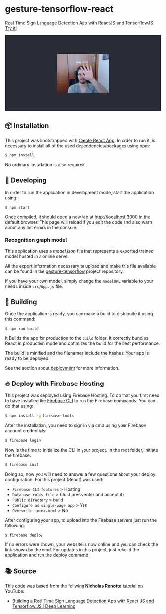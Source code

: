 # gesture-tensorflow-react

Real Time Sign Language Detection App with ReactJS and TensorflowJS. [Try it!](https://tensorflow-recognition.web.app/)

![Execution example](https://github.com/andrecreppe/gesture-tensorflow-react/blob/main/images/example.png?raw=true)

## 📦 Installation

This project was bootstrapped with [Create React App](https://github.com/facebook/create-react-app). In order to run it, is necessary to install all of the used dependencies/packages using npm:

```bash
$ npm install
```

No ordinary installation is also required.

## 📐 Developing

In order to run the application in development mode, start the application using:

```bash
$ npm start
```

Once compiled, it should open a new tab at [http://localhost:3000](http://localhost:3000) in the default browser. This page will reload if you edit the code and also warn about any lint errors in the console.

### Recognition graph model 

This application uses a *model.json* file that represents a exported trained model hosted in a online serve.

All the export information necessary to upload and make this file available can be found in the [gesture-tensorflow](https://github.com/andrecreppe/gesture-tensorflow) project repository.

If you have your own model, simply change the `modelURL` variable to your needs inside `src/App.js` file.

## 🚀 Building

Once the application is ready, you can make a build to distribuite it using this command:

```bash
$ npm run build
```

It Builds the app for production to the `build` folder. It correctly bundles React in production mode and optimizes the build for the best performance.

The build is minified and the filenames include the hashes. Your app is ready to be deployed!

See the section about [deployment](https://facebook.github.io/create-react-app/docs/deployment) for more information.

## 🔥 Deploy with Firebase Hosting

This project was deployed using Firebase Hosting. To do that you first need to have installed the [Firebase CLI](https://firebase.google.com/docs/cli) to run the Firebase commands. You can do that using:

```bash
$ npm install -g firebase-tools
```

After the installation, you need to sign in via cmd using your Firebase account credentials:

```bash
$ firebase login
```

Now is the time to initialize the CLI in your project. In the root folder, initiate the firebase:

```bash
$ firebase init
```

Doing so, now you will need to answer a few questions about your deploy configuration. For this project (React) was used:
- `Firebase CLI features` > Hosting
- `Database rules file` > (Just press enter and accept it)
- `Public directory` > build
- `Configure as single-page app` > Yes
- `Overwrite index.html` > No

After configuring your app, to upload into the Firebase servers just run the following:

```bash
$ firebase deploy
``` 

If no errors were shown, your website is now online and you can check the link shown by the cmd. For updates in this project, just rebuild the application and run the deploy command.

## 📚 Source

This code was based from the follwing **Nicholas Renotte** tutorial on YouTube:
- [Building a Real Time Sign Language Detection App with React.JS and Tensorflow.JS | Deep Learning](https://youtu.be/ZTSRZt04JkY)
